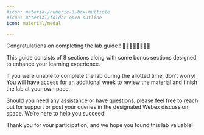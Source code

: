 ```yaml
---
#icon: material/numeric-3-box-multiple
#icon: material/folder-open-outline
icon: material/medal

---
```


Congratulations on completing the lab guide ! 🎉🎉🎉🎉🎉🎉🎉🎉


This guide consists of 8 sections along with some bonus sections designed to enhance your learning experience.

If you were unable to complete the lab during the allotted time, don’t worry! You will have access for an additional week to review the material and finish the lab at your own pace.

Should you need any assistance or have questions, please feel free to reach out for support or post your queries in the designated Webex discussion space. We’re here to help you succeed!

Thank you for your participation, and we hope you found this lab valuable!